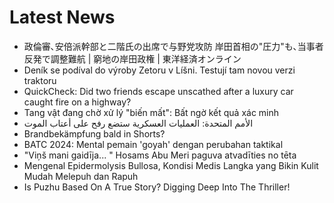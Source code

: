 # Latest News
-  政倫審､安倍派幹部と二階氏の出席で与野党攻防 岸田首相の"圧力"も､当事者反発で調整難航 | 窮地の岸田政権 | 東洋経済オンライン
-  Deník se podíval do výroby Zetoru v Líšni. Testují tam novou verzi traktoru
-  QuickCheck: Did two friends escape unscathed after a luxury car caught fire on a highway?
-  Tang vật đang chờ xử lý "biến mất": Bất ngờ kết quả xác minh
-  الأمم المتحدة: العمليات العسكرية ستضع رفح على أعتاب الموت
-  Brandbekämpfung bald in Shorts?
-  BATC 2024: Mental pemain 'goyah' dengan perubahan taktikal
-  "Viņš mani gaidīja... " Hosams Abu Meri paguva atvadīties no tēta
-  Mengenal Epidermolysis Bullosa, Kondisi Medis Langka yang Bikin Kulit Mudah Melepuh dan Rapuh
-  Is Puzhu Based On A True Story? Digging Deep Into The Thriller!
